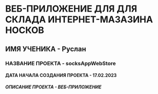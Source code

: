 # ВЕБ-ПРИЛОЖЕНИЕ ДЛЯ ДЛЯ СКЛАДА  ИНТЕРНЕТ-МАЗАЗИНА НОСКОВ
## ИМЯ УЧЕНИКА - Руслан
### НАЗВАНИЕ ПРОЕКТА - socksAppWebStore
#### ДАТА НАЧАЛА СОЗДАНИЯ ПРОЕКТА - 17.02.2023
##### ОПИСАНИЕ ПРОЕКТА - ВЕБ-ПРИЛОЖЕНИЕ 